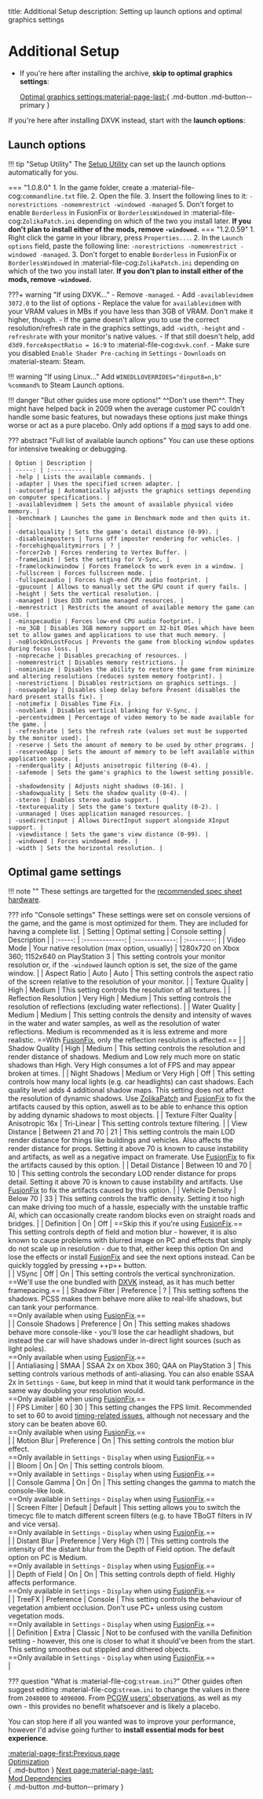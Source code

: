 title: Additional Setup
description: Setting up launch options and optimal graphics settings

# Additional Setup

<div class="grid cards" markdown>

- If you're here after installing the archive, **skip to optimal graphics settings**:

    [Optimal graphics settings:material-page-last:](#optimal-game-settings){ .md-button .md-button--primary }

</div>

If you're here after installing DXVK instead, start with the **launch options**:

## Launch options

!!! tip "Setup Utility"
    The [Setup Utility](../optimization.md/#setup-utility-automatic-installation) can set up the launch options automatically for you.

=== "1.0.8.0"
    1. In the game folder, create a :material-file-cog:`commandline.txt` file.
    2. Open the file.
    3. Insert the following lines to it:
    ```
    -norestrictions
    -nomemrestrict
    -windowed
    -managed
    ```
    5. Don't forget to enable `Borderless` in FusionFix or `BorderlessWindowed` in :material-file-cog:`ZolikaPatch.ini` depending on which of the two you install later. **If you don't plan to install either of the mods, remove `-windowed`.**
=== "1.2.0.59"
    1. Right click the game in your library, press `Properties...`.
    2. In the `Launch options` field, paste the following line: `-norestrictions -nomemrestrict -windowed -managed`.
    3. Don't forget to enable `Borderless` in FusionFix or `BorderlessWindowed` in :material-file-cog:`ZolikaPatch.ini` depending on which of the two you install later. **If you don't plan to install either of the mods, remove `-windowed`.**

???+ warning "If using DXVK..."
    - Remove `-managed`.
    - Add `-availablevidmem 3072.0` to the list of options
        - Replace the value for `availablevidmem` with your VRAM values in MBs if you have less than 3GB of VRAM. Don't make it higher, though.
    - If the game doesn't allow you to use the correct resolution/refresh rate in the graphics settings, add `-width`, `-height` and `-refreshrate` with your monitor's native values.
        - If that still doesn't help, add `d3d9.forceAspectRatio = 16:9` to :material-file-cog:`dxvk.conf`.
    - Make sure you disabled `Enable Shader Pre-caching` in `Settings` - `Downloads` on :material-steam: Steam.

!!! warning "If using Linux..."
    Add `WINEDLLOVERRIDES="dinput8=n,b" %command%` to Steam Launch options.

!!! danger "But other guides use more options!"
    ^^Don't use them^^. They might have helped back in 2009 when the average customer PC couldn't handle some basic features, but nowadays these options just make things worse or act as a pure placebo. Only add options if a [mod](extras/mods.md) says to add one.

??? abstract "Full list of available launch options"
    You can use these options for intensive tweaking or debugging.

    | Option | Description |
    | -----: | :---------- |
    | -help | Lists the available commands. |
    | -adapter | Uses the specified screen adapter. |
    | -autoconfig | Automatically adjusts the graphics settings depending on computer specifications. |
    | -availablevidmem | Sets the amount of available physical video memory. |
    | -benchmark | Launches the game in Benchmark mode and then quits it. |
    | -detailquality | Sets the game's detail distance (0-99). |
    | -disableimposters | Turns off imposter rendering for vehicles. |
    | -forcehighqualitymirrors | ? |
    | -forcer2vb | Forces rendering to Vertex Buffer. |
    | -frameLimit | Sets the setting for V-Sync. |
    | -framelockinwindow | Forces framelock to work even in a window. |
    | -fullscreen | Forces fullscreen mode. |
    | -fullspecaudio | Forces high-end CPU audio footprint. |
    | -gpucount | Allows to manually set the GPU count if query fails. |
    | -height | Sets the vertical resolution. |
    | -managed | Uses D3D runtime managed resources. |
    | -memrestrict | Restricts the amount of available memory the game can use. |
    | -minspecaudio | Forces low-end CPU audio footprint. |
    | -no_3GB | Disables 3GB memory support on 32-bit OSes which have been set to allow games and applications to use that much memory. |
    | -noBlockOnLostFocus | Prevents the game from blocking window updates during focus loss. |
    | -noprecache | Disables precaching of resources. |
    | -nomemrestrict | Disables memory restrictions. |
    | -nominimize | Disables the ability to restore the game from minimize and altering resolutions (reduces system memory footprint). |
    | -norestrictions | Disables restrictions on graphics settings. |
    | -noswapdelay | Disables sleep delay before Present (disables the hard present stalls fix). |
    | -notimefix | Disables Time Fix. |
    | -novblank | Disables vertical blanking for V-Sync. |
    | -percentvidmem | Percentage of video memory to be made available for the game. |
    | -refreshrate | Sets the refresh rate (values set must be supported by the monitor used). |
    | -reserve | Sets the amount of memory to be used by other programs. |
    | -reservedApp | Sets the amount of memory to be left available within application space. |
    | -renderquality | Adjusts anisotropic filtering (0-4). |
    | -safemode | Sets the game's graphics to the lowest setting possible. |
    | -shadowdensity | Adjusts night shadows (0-16). |
    | -shadowquality | Sets the shadow quality (0-4). |
    | -stereo | Enables stereo audio support. |
    | -texturequality | Sets the game's texture quality (0-2). |
    | -unmanaged | Uses application managed resources. |
    | -usedirectinput | Allows DirectInput support alongside XInput support. |
    | -viewdistance | Sets the game's view distance (0-99). |
    | -windowed | Forces windowed mode. |
    | -width | Sets the horizontal resolution. |

## Optimal game settings

!!! note ""
    These settings are targetted for the [recommended spec sheet hardware](index.md/#prerequisites).

??? info "Console settings"
    These settings were set on console versions of the game, and the game is most optimized for them. They are included for having a complete list.
| Setting | Optimal setting | Console setting | Description |
| :-----: | :-------------: | :-------------: | :---------: |
| Video Mode | Your native resolution (max option, usually) | 1280x720 on Xbox 360; 1152x640 on PlayStation 3 | This setting controls your monitor resolution or, if the `-windowed` launch option is set, the size of the game window. |
| Aspect Ratio | Auto | Auto | This setting controls the aspect ratio of the screen relative to the resolution of your monitor. |
| Texture Quality | High | Medium | This setting controls the resolution of all textures. |
| Reflection Resolution | Very High | Medium | This setting controls the resolution of reflections (excluding water reflections). |
| Water Quality | Medium | Medium | This setting controls the density and intensity of waves in the water and water samples, as well as the resolution of water reflections. Medium is recommended as it is less extreme and more realistic. ==With [FusionFix](essential-modding/fusionfix.md), only the reflection resolution is affected.== |
| Shadow Quality | High | Medium | This setting controls the resolution and render distance of shadows. Medium and Low rely much more on static shadows than High. Very High consumes a lot of FPS and may appear broken at times. |
| Night Shadows | Medium or Very High | Off | This setting controls how many local lights (e.g. car headlights) can cast shadows. Each quality level adds 4 additional shadow maps. This setting does not affect the resolution of dynamic shadows. Use [ZolikaPatch](essential-modding/zolikapatch.md) and [FusionFix](essential-modding/fusionfix.md) to fix the artifacts caused by this option, aswell as to be able to enhance this option by adding dynamic shadows to most objects. |
| Texture Filter Quality | Anisotropic 16x | Tri-Linear | This setting controls texture filtering. |
| View Distance | Between 21 and 70 | 21 | This setting controls the main LOD render distance for things like buildings and vehicles. Also affects the render distance for props. Setting it above 70 is known to cause instability and artifacts, as well as a negative impact on framerate. Use [FusionFix](essential-modding/fusionfix.md) to fix the artifacts caused by this option. |
| Detail Distance | Between 10 and 70 | 10 | This setting controls the secondary LOD render distance for props detail. Setting it above 70 is known to cause instability and artifacts. Use [FusionFix](essential-modding/fusionfix.md) to fix the artifacts caused by this option. |
| Vehicle Density | Below 70 | 33 | This setting controls the traffic density. Setting it too high can make driving too much of a hassle, especially with the unstable traffic AI, which can occasionally create random blocks even on straight roads and bridges. |
| Definition | On | Off | ==Skip this if you're using [FusionFix](essential-modding/fusionfix.md).==<br>This setting controls depth of field and motion blur - however, it is also known to cause problems with blurred image on PC and effects that simply do not scale up in resolution - due to that, either keep this option On and lose the effects or install [FusionFix](essential-modding/fusionfix.md) and see the next options instead. Can be quickly toggled by pressing ++p++ button.</br> |
| VSync | Off | On | This setting controls the vertical synchronization. ==We'll use the one bundled with [DXVK](optimization.md) instead, as it has much better framepacing.== |
| Shadow Filter | Preference | ? | This setting softens the shadows. PCSS makes them behave more alike to real-life shadows, but can tank your performance. <br>==Only available when using [FusionFix](essential-modding/fusionfix.md).==</br> |
| Console Shadows | Preference | On | This setting makes shadows behave more console-like - you'll lose the car headlight shadows, but instead the car will have shadows under in-direct light sources (such as light poles). <br>==Only available when using [FusionFix](essential-modding/fusionfix.md).==</br> |
| Antialiasing | SMAA | SSAA 2x on Xbox 360; QAA on PlayStation 3 | This setting controls various methods of anti-aliasing. You can also enable SSAA 2x in `Settings` - `Game`, but keep in mind that it would tank performance in the same way doubling your resolution would.<br>==Only available when using [FusionFix](essential-modding/fusionfix.md).==</br> |
| FPS Limiter | 60 | 30 | This setting changes the FPS limit. Recommended to set to 60 to avoid [timing-related issues](https://www.pcgamingwiki.com/wiki/Grand_Theft_Auto_IV#Timing-related_issues), although not necessary and the story can be beaten above 60. <br>==Only available when using [FusionFix](essential-modding/fusionfix.md).==</br> |
| Motion Blur | Preference | On | This setting controls the motion blur effect. <br>==Only available in `Settings` - `Display` when using [FusionFix](essential-modding/fusionfix.md).==</br> |
| Bloom | On | On | This setting controls bloom. <br>==Only available in `Settings` - `Display` when using [FusionFix](essential-modding/fusionfix.md).==</br> |
| Console Gamma | On | On | This setting changes the gamma to match the console-like look. <br>==Only available in `Settings` - `Display` when using [FusionFix](essential-modding/fusionfix.md).==</br> |
| Screen Filter | Default | Default | This setting allows you to switch the timecyc file to match different screen filters (e.g. to have TBoGT filters in IV and vice versa). <br>==Only available in `Settings` - `Display` when using [FusionFix](essential-modding/fusionfix.md).==</br> |
| Distant Blur | Preference | Very High (?) | This setting controls the intensity of the distant blur from the Depth of Field option. The default option on PC is Medium. <br>==Only available in `Settings` - `Display` when using [FusionFix](essential-modding/fusionfix.md).==</br> |
| Depth of Field | On | On | This setting controls depth of field. Highly affects performance. <br>==Only available in `Settings` - `Display` when using [FusionFix](essential-modding/fusionfix.md).==</br> |
| TreeFX | Preference | Console | This setting controls the behaviour of vegetation ambient occlusion. Don't use PC+ unless using custom vegetation mods. <br>==Only available in `Settings` - `Display` when using [FusionFix](essential-modding/fusionfix.md).==</br> |
| Definition | Extra | Classic | Not to be confused with the vanilla Definition setting - however, this one is closer to what it should've been from the start. This setting smoothes out stippled and dithered objects. <br>==Only available in `Settings` - `Display` when using [FusionFix](essential-modding/fusionfix.md).==</br> |

??? question "What is :material-file-cog:`stream.ini`?"
    Other guides often suggest editing :material-file-cog:`stream.ini` to change the values in there from `2048000` to `4096000`. From [PCGW users' observations](https://www.pcgamingwiki.com/w/index.php?title=Topic:X1jmh4mc3t6mv3hv&topic_showPostId=xb5gbd4mggke2ets#flow-post-xb5gbd4mggke2ets), as well as my own - this provides no benefit whatsoever and is likely a placebo.

You can stop here if all you wanted was to improve your performance, however I'd advise going further to **install essential mods for best experience**.

[:material-page-first:Previous page <br>Optimization</br>](optimization.md){ .md-button } [Next page:material-page-last: <br>Mod Dependencies</br>](mod-dependencies.md){ .md-button .md-button--primary }